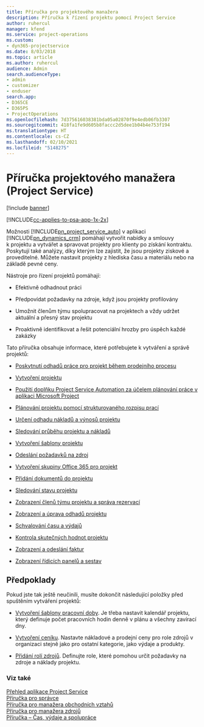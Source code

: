 ```yaml
---
title: Příručka pro projektového manažera
description: Příručka k řízení projektu pomocí Project Service
author: ruhercul
manager: kfend
ms.service: project-operations
ms.custom:
- dyn365-projectservice
ms.date: 8/03/2018
ms.topic: article
ms.author: ruhercul
audience: Admin
search.audienceType:
- admin
- customizer
- enduser
search.app:
- D365CE
- D365PS
- ProjectOperations
ms.openlocfilehash: 7d375616038381bda05a02870f9e4edb06fb3307
ms.sourcegitcommit: 418fa1fe9d605b8faccc2d5dee1b04b4e753f194
ms.translationtype: HT
ms.contentlocale: cs-CZ
ms.lasthandoff: 02/10/2021
ms.locfileid: "5148275"
---
```

# <a name="project-manager-guide-project-service"></a>Příručka projektového manažera (Project Service)

[!include [banner](../includes/psa-now-project-operations.md)]

[!INCLUDE[cc-applies-to-psa-app-1x-2x](../includes/cc-applies-to-psa-app-1x-2x.md)]

Možnosti [!INCLUDE[pn_project_service_auto](../includes/pn-project-service-auto.md)] v aplikaci [!INCLUDE[pn_dynamics_crm](../includes/pn-dynamics-crm.md)] pomáhají vytvořit nabídky a smlouvy k projektu a vytvářet a spravovat projekty pro klienty po získání kontraktu. Poskytují také analýzy, díky kterým lze zajistit, že jsou projekty ziskové a proveditelné. Můžete nastavit projekty z hlediska času a materiálu nebo na základě pevné ceny.  
  
 Nástroje pro řízení projektů pomáhají:  
  
-   Efektivně odhadnout práci  
  
-   Předpovídat požadavky na zdroje, když jsou projekty profilovány  
  
-   Umožnit členům týmu spolupracovat na projektech a vždy udržet aktuální a přesný stav projektu  
  
-   Proaktivně identifikovat a řešit potenciální hrozby pro úspěch každé zakázky  
  
Tato příručka obsahuje informace, které potřebujete k vytváření a správě projektů:  
  
-   [Poskytnutí odhadů práce pro projekt během prodejního procesu](../psa/provide-estimates-project-during-sales-process.md)  
  
-   [Vytvoření projektu](../psa/create-project.md)  
  
-   [Použití doplňku Project Service Automation za účelem plánování práce v aplikaci Microsoft Project](../psa/add-plan-work-microsoft-project.md)  
  
-   [Plánování projektu pomocí strukturovaného rozpisu prací](../psa/schedule-project-work-breakdown-structure.md)  
  
-   [Určení odhadu nákladů a výnosů projektu](../psa/determine-project-cost-revenue-estimates.md)  
  
-   [Sledování průběhu projektu a nákladů](../psa/track-project-progress-cost.md)  
  
-   [Vytvoření šablony projektu](../psa/create-project-template.md)  
  
-   [Odeslání požadavků na zdroj](../psa/submit-resource-requests.md)  
  
-   [Vytvoření skupiny Office 365 pro projekt](../psa/create-office-365-group-project.md)  
  
-   [Přidání dokumentů do projektu](../psa/add-documents-project.md)  
  
-   [Sledování stavu projektu](../psa/track-project-status.md)  
  
-   [Zobrazení členů týmu projektu a správa rezervací](../psa/view-project-team-members-manage-bookings.md)  
  
-   [Zobrazení a úprava odhadů projektu](../psa/view-edit-project-estimates.md)  
  
-   [Schvalování času a výdajů](../psa/approve-time-expenses.md)  
  
-   [Kontrola skutečných hodnot projektu](../psa/review-project-actuals.md)  
  
-   [Zobrazení a odeslání faktur](../psa/view-send-invoices.md)  
  
-   [Zobrazení řídicích panelů a sestav](../psa/view-dashboards-reports.md)  
  
## <a name="prerequisites"></a>Předpoklady  
 Pokud jste tak ještě neučinili, musíte dokončit následující položky před spuštěním vytváření projektů:  
  
-   [Vytvoření šablony pracovní doby](../psa/create-work-hours-template.md). Je třeba nastavit kalendář projektu, který definuje počet pracovních hodin denně v plánu a všechny zavírací dny.  
  
-   [Vytvoření ceníku](../psa/create-price-list.md). Nastavte nákladové a prodejní ceny pro role zdrojů v organizaci stejně jako pro ostatní kategorie, jako výdaje a produkty.  
  
-   [Přidání rolí zdrojů](../psa/add-resource-roles.md). Definujte role, které pomohou určit požadavky na zdroje a náklady projektu.  
  
### <a name="see-also"></a>Viz také  
 [Přehled aplikace Project Service](../psa/overview.md)   
 [Příručka pro správce](../psa/admin-guide.md)   
 [Příručka pro manažera obchodních vztahů](../psa/account-manager-guide.md)   
 [Příručka pro manažera zdrojů](../psa/resource-manager-guide.md)   
 [Příručka – Čas, výdaje a spolupráce](../psa/time-expense-collaboration-guide.md)

